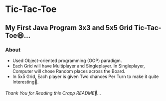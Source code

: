 # Tic-Tac-Toe
## My First Java Program 3x3 and 5x5 Grid Tic-Tac-Toe😄...
### About
* Used Object-oriented programming (OOP) paradigm.
* Each Grid will have Multiplayer and Singleplayer. In Singleplayer, Computer will chose Random places across the Board.
* In 5x5 Grid, Each player is given Two chances Per Turn to make it quite Interesting🥱.
###### Thank You for Reading this Crapp README🙏...



